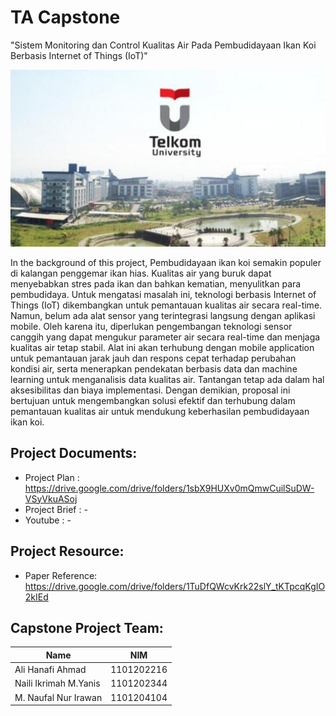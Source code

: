 # TA Capstone
 "Sistem Monitoring dan Control Kualitas Air Pada Pembudidayaan Ikan Koi Berbasis Internet of Things (IoT)"

<p align="center">
    <img src='/img/universitas-telkom-2.jpg'>
</p>

In the background of this project, Pembudidayaan ikan koi semakin populer di kalangan penggemar ikan hias. Kualitas air yang buruk dapat menyebabkan stres pada ikan dan bahkan kematian, menyulitkan para pembudidaya. Untuk mengatasi masalah ini, teknologi berbasis Internet of Things (IoT) dikembangkan untuk pemantauan kualitas air secara real-time. Namun, belum ada alat sensor yang terintegrasi langsung dengan aplikasi mobile. Oleh karena itu, diperlukan pengembangan teknologi sensor canggih yang dapat mengukur parameter air secara real-time dan menjaga kualitas air tetap stabil. Alat ini akan terhubung dengan mobile application untuk pemantauan jarak jauh dan respons cepat terhadap perubahan kondisi air, serta menerapkan pendekatan berbasis data dan machine learning untuk menganalisis data kualitas air. Tantangan tetap ada dalam hal aksesibilitas dan biaya implementasi. Dengan demikian, proposal ini bertujuan untuk mengembangkan solusi efektif dan terhubung dalam pemantauan kualitas air untuk mendukung keberhasilan pembudidayaan ikan koi.


## Project Documents:
- Project Plan : https://drive.google.com/drive/folders/1sbX9HUXv0mQmwCuilSuDW-VSyVkuASoj
- Project Brief : -
- Youtube : -

## Project Resource: 
- Paper Reference: https://drive.google.com/drive/folders/1TuDfQWcvKrk22slY_tKTpcqKgIO2kIEd

## Capstone Project Team: 
| Name | NIM |
| ------ | ------ |
| Ali Hanafi Ahmad | 1101202216  | 
| Naili Ikrimah M.Yanis | 1101202344  | 
| M. Naufal Nur Irawan | 1101204104  | 

